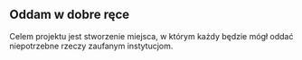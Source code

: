 ## Oddam w dobre ręce

Celem projektu jest stworzenie miejsca, w którym każdy będzie mógł oddać niepotrzebne rzeczy zaufanym instytucjom.

